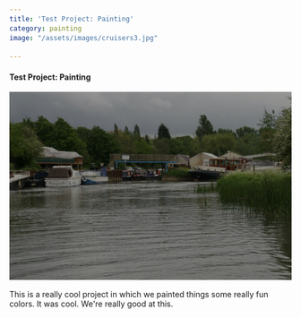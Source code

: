 ```yaml
---
title: 'Test Project: Painting'
category: painting
image: "/assets/images/cruisers3.jpg"

---
```

#### Test Project: Painting

![](/uploads/cruisers3.jpg)

This is a really cool project in which we painted things some really fun colors. It was cool. We're really good at this.